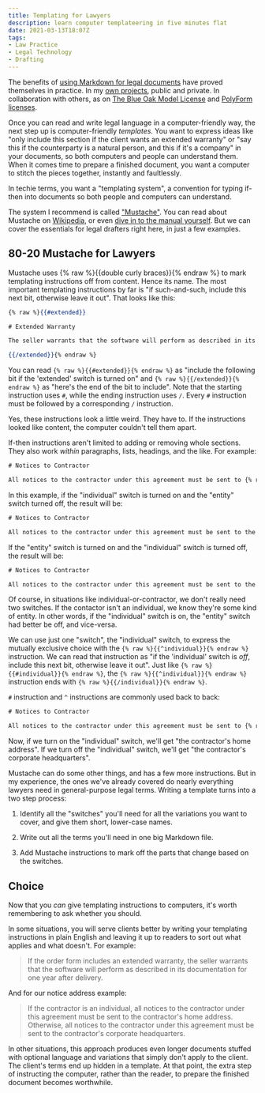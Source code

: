 ```yaml
---
title: Templating for Lawyers
description: learn computer templateering in five minutes flat
date: 2021-03-13T18:07Z
tags:
- Law Practice
- Legal Technology
- Drafting
---
```


The benefits of [using Markdown for legal documents](https://type.commonform.org/) have proved themselves in practice.  In my [own projects](https://projects.kemitchell.com/), public and private.  In collaboration with others, as on [The Blue Oak Model License](https://blueoakcouncil.org/license/1.0.0) and [PolyForm licenses](https://polyformproject.org/licenses).

Once you can read and write legal language in a computer-friendly way, the next step up is computer-friendly _templates_.  You want to express ideas like "only include this section if the client wants an extended warranty" or "say this if the counterparty is a natural person, and this if it's a company" in your documents, so both computers and people can understand them.  When it comes time to prepare a finished document, you want a computer to stitch the pieces together, instantly and faultlessly.

In techie terms, you want a "templating system", a convention for typing if-then into documents so both people and computers can understand.

The system I recommend is called ["Mustache"](https://mustache.github.io/).  You can read about Mustache on [Wikipedia](https://en.wikipedia.org/wiki/Mustache_(template_system)), or even [dive in to the manual yourself](https://mustache.github.io/mustache.5.html).  But we can cover the essentials for legal drafters right here, in just a few examples.

## 80-20 Mustache for Lawyers

Mustache uses {% raw %}{{double curly braces}}{% endraw %} to mark templating instructions off from content.  Hence its name.  The most important templating instructions by far is "if such-and-such, include this next bit, otherwise leave it out".  That looks like this:

```mustache
{% raw %}{{#extended}}

# Extended Warranty

The seller warrants that the software will perform as described in its documentation for one year after delivery.

{{/extended}}{% endraw %}
```

You can read `{% raw %}{{#extended}}{% endraw %}` as "include the following bit if the 'extended' switch is turned on" and `{% raw %}{{/extended}}{% endraw %}` as "here's the end of the bit to include".  Note that the starting instruction uses `#`, while the ending instruction uses `/`.  Every `#` instruction must be followed by a corresponding `/` instruction.

Yes, these instructions look a little weird.  They have to.  If the instructions looked like content, the computer couldn't tell them apart.

If-then instructions aren't limited to adding or removing whole sections.  They also work _within_ paragraphs, lists, headings, and the like.  For example:

```mustache
# Notices to Contractor

All notices to the contractor under this agreement must be sent to {% raw %}{{#individual}}{% endraw %}the contractor's home address{% raw %}{{/individual}}{% endraw %}{% raw %}{{#entity}}{% endraw %}the contractor's corporate headquarters{% raw %}{{/entity}}{% endraw %}.
```

In this example, if the "individual" switch is turned on and the "entity" switch turned off, the result will be:

```mustache
# Notices to Contractor

All notices to the contractor under this agreement must be sent to the contractor's home address.
```

If the "entity" switch is turned on and the "individual" switch is turned off, the result will be:

```mustache
# Notices to Contractor

All notices to the contractor under this agreement must be sent to the contractor's corporate headquarters.
```

Of course, in situations like individual-or-contractor, we don't really need two switches.  If the contactor isn't an individual, we know they're some kind of entity.  In other words, if the "individual" switch is on, the "entity" switch had better be off, and vice-versa.

We can use just one "switch", the "individual" switch, to express the mutually exclusive choice with the `{% raw %}{{^individual}}{% endraw %}` instruction.  We can read that instruction as "if the 'individual' switch is _off_, include this next bit, otherwise leave it out".  Just like `{% raw %}{{#individual}}{% endraw %}`, the `{% raw %}{{^individual}}{% endraw %}` instruction ends with `{% raw %}{{/individual}}{% endraw %}`.

`#` instruction and `^` instructions are commonly used back to back:

```mustache
# Notices to Contractor

All notices to the contractor under this agreement must be sent to {% raw %}{{#individual}}{% endraw %}the contractor's home address{% raw %}{{/individual}}{% endraw %}{% raw %}{{^individual}}{% endraw %}the contractor's corporate headquarters{% raw %}{{/individual}}{% endraw %}.
```

Now, if we turn on the "individual" switch, we'll get "the contractor's home address".  If we turn off the "individual" switch, we'll get "the contractor's corporate headquarters".

Mustache can do some other things, and has a few more instructions.  But in my experience, the ones we've already covered do nearly everything lawyers need in general-purpose legal terms.  Writing a template turns into a two step process:

1.  Identify all the "switches" you'll need for all the variations you want to cover, and give them short, lower-case names.

2.  Write out all the terms you'll need in one big Markdown file.

3.  Add Mustache instructions to mark off the parts that change based on the switches.

## Choice

Now that you _can_ give templating instructions to computers, it's worth remembering to ask whether you should.

In some situations, you will serve clients better by writing your templating instructions in plain English and leaving it up to readers to sort out what applies and what doesn't.  For example:

> If the order form includes an extended warranty, the seller warrants that the software will perform as described in its documentation for one year after delivery.

And for our notice address example:

> If the contractor is an individual, all notices to the contractor under this agreement must be sent to the contractor's home address.  Otherwise, all notices to the contractor under this agreement must be sent to the contractor's corporate headquarters.

In other situations, this approach produces even longer documents stuffed with optional language and variations that simply don't apply to the client.  The client's terms end up hidden in a template.  At that point, the extra step of instructing the computer, rather than the reader, to prepare the finished document becomes worthwhile.
